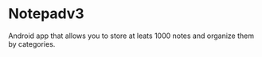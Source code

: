 # Notepadv3
Android app that allows you to store at leats 1000 notes and organize them by categories.